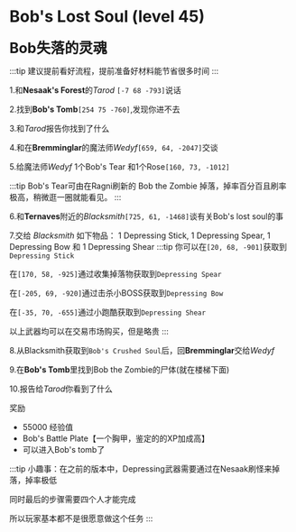 # Bob's Lost Soul (level 45)
<span style="font-size: 25px;">**Bob失落的灵魂**</span>

:::tip
建议提前看好流程，提前准备好材料能节省很多时间
:::

1.和**Nesaak's Forest**的*Tarod* `[-7 68 -793]`说话

2.找到**Bob's Tomb**`[254 75 -760]`,发现你进不去

3.和*Tarod*报告你找到了什么

4.和在**Bremminglar**的魔法师*Wedyf*`[659, 64, -2047]`交谈

5.给魔法师*Wedyf* 1个Bob's Tear 和1个Rose`[160, 73, -1012]`

:::tip
Bob's Tear可由在Ragni刷新的 Bob the Zombie 掉落，掉率百分百且刷率极高，稍微逛一圈就能看见。
:::

6.和**Ternaves**附近的*Blacksmith*`[725, 61, -1468]`谈有关Bob's lost soul的事

7.交给 *Blacksmith* 如下物品： 1 Depressing Stick, 1 Depressing Spear, 1 Depressing Bow 和 1 Depressing Shear
:::tip
你可以在`[20, 68, -901]`获取到`Depressing Stick`

在`[170, 58, -925]`通过收集掉落物获取到`Depressing Spear`

在`[-205, 69, -920]`通过击杀小BOSS获取到`Depressing Bow`

在`[-35, 70, -655]`通过小跑酷获取到`Depressing Shear`

以上武器均可以在交易市场购买，但是略贵
:::

8.从Blacksmith获取到`Bob's Crushed Soul`后，回**Bremminglar**交给*Wedyf*

9.在**Bob's Tomb**里找到Bob the Zombie的尸体(就在楼梯下面)

10.报告给*Tarod*你看到了什么

奖励
+ 55000 经验值
+ Bob's Battle Plate【一个胸甲，鉴定的的XP加成高】
+ 可以进入Bob's tomb了
  
:::tip
小趣事：在之前的版本中，Depressing武器需要通过在Nesaak刷怪来掉落，掉率极低

同时最后的步骤需要四个人才能完成

所以玩家基本都不是很愿意做这个任务
:::